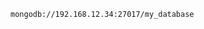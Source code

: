 <!-- layout:code post: mongodb-replica-sets_environment-variables -->

```
mongodb://192.168.12.34:27017/my_database
```
